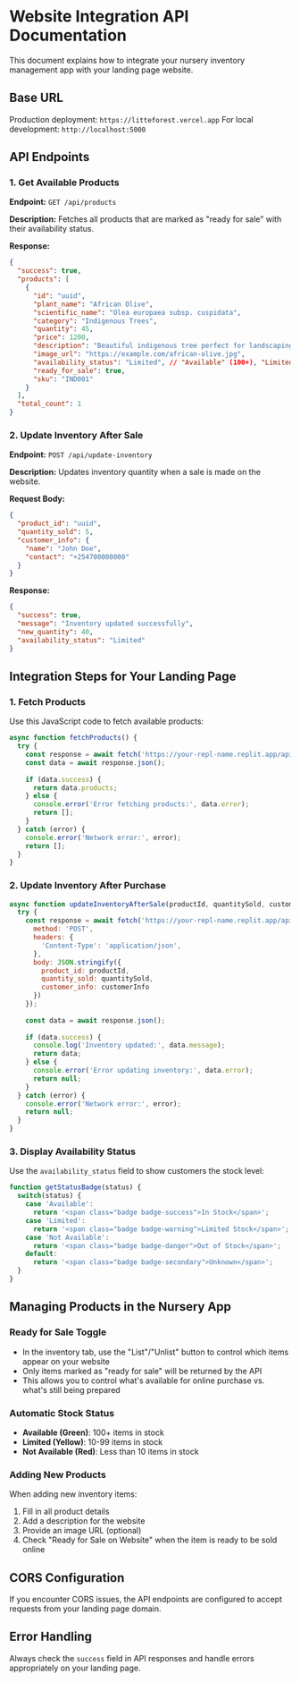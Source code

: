 
# Website Integration API Documentation

This document explains how to integrate your nursery inventory management app with your landing page website.

## Base URL
Production deployment: `https://litteforest.vercel.app`
For local development: `http://localhost:5000`

## API Endpoints

### 1. Get Available Products
**Endpoint:** `GET /api/products`

**Description:** Fetches all products that are marked as "ready for sale" with their availability status.

**Response:**
```json
{
  "success": true,
  "products": [
    {
      "id": "uuid",
      "plant_name": "African Olive",
      "scientific_name": "Olea europaea subsp. cuspidata",
      "category": "Indigenous Trees",
      "quantity": 45,
      "price": 1200,
      "description": "Beautiful indigenous tree perfect for landscaping",
      "image_url": "https://example.com/african-olive.jpg",
      "availability_status": "Limited", // "Available" (100+), "Limited" (10-99), "Not Available" (<10)
      "ready_for_sale": true,
      "sku": "IND001"
    }
  ],
  "total_count": 1
}
```

### 2. Update Inventory After Sale
**Endpoint:** `POST /api/update-inventory`

**Description:** Updates inventory quantity when a sale is made on the website.

**Request Body:**
```json
{
  "product_id": "uuid",
  "quantity_sold": 5,
  "customer_info": {
    "name": "John Doe",
    "contact": "+254700000000"
  }
}
```

**Response:**
```json
{
  "success": true,
  "message": "Inventory updated successfully",
  "new_quantity": 40,
  "availability_status": "Limited"
}
```

## Integration Steps for Your Landing Page

### 1. Fetch Products
Use this JavaScript code to fetch available products:

```javascript
async function fetchProducts() {
  try {
    const response = await fetch('https://your-repl-name.replit.app/api/products');
    const data = await response.json();
    
    if (data.success) {
      return data.products;
    } else {
      console.error('Error fetching products:', data.error);
      return [];
    }
  } catch (error) {
    console.error('Network error:', error);
    return [];
  }
}
```

### 2. Update Inventory After Purchase
```javascript
async function updateInventoryAfterSale(productId, quantitySold, customerInfo) {
  try {
    const response = await fetch('https://your-repl-name.replit.app/api/update-inventory', {
      method: 'POST',
      headers: {
        'Content-Type': 'application/json',
      },
      body: JSON.stringify({
        product_id: productId,
        quantity_sold: quantitySold,
        customer_info: customerInfo
      })
    });
    
    const data = await response.json();
    
    if (data.success) {
      console.log('Inventory updated:', data.message);
      return data;
    } else {
      console.error('Error updating inventory:', data.error);
      return null;
    }
  } catch (error) {
    console.error('Network error:', error);
    return null;
  }
}
```

### 3. Display Availability Status
Use the `availability_status` field to show customers the stock level:

```javascript
function getStatusBadge(status) {
  switch(status) {
    case 'Available':
      return '<span class="badge badge-success">In Stock</span>';
    case 'Limited':
      return '<span class="badge badge-warning">Limited Stock</span>';
    case 'Not Available':
      return '<span class="badge badge-danger">Out of Stock</span>';
    default:
      return '<span class="badge badge-secondary">Unknown</span>';
  }
}
```

## Managing Products in the Nursery App

### Ready for Sale Toggle
- In the inventory tab, use the "List"/"Unlist" button to control which items appear on your website
- Only items marked as "ready for sale" will be returned by the API
- This allows you to control what's available for online purchase vs. what's still being prepared

### Automatic Stock Status
- **Available (Green)**: 100+ items in stock
- **Limited (Yellow)**: 10-99 items in stock  
- **Not Available (Red)**: Less than 10 items in stock

### Adding New Products
When adding new inventory items:
1. Fill in all product details
2. Add a description for the website
3. Provide an image URL (optional)
4. Check "Ready for Sale on Website" when the item is ready to be sold online

## CORS Configuration
If you encounter CORS issues, the API endpoints are configured to accept requests from your landing page domain.

## Error Handling
Always check the `success` field in API responses and handle errors appropriately on your landing page.
